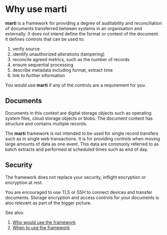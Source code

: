 # Why use marti

**marti** is a framework for providing a degree of auditability and reconciliation of
documents transferred between systems in an organisation and externally.  It does not intend
define the format or content of the document.  It defines controls that can be used to:

1. verify source
2. identify unauthorized alterations (tampering)
3. reconcile agreed metrics, such as the number of records
4. ensure sequential processing
5. describe metadata including format, extract time
6. link to further information

You would use **marti** if any of the controls are a requirement for you.

## Documents

Documents in this context are digital storage objects such as operating system files,
cloud storage objects or blobs.  The document content has structure and contains multiple
records.

The **marti** framework is not intended to be used for single record transfers such as 
in single web transactions.  It is for providing controls when moving large amounts of
data as one event.  This data are commonly referred to as batch extracts and performed 
at scheduled times such as end of day.

## Security

The framework does not replace your security, inflight encryption or encryption at rest.

You are encouraged to use TLS or SSH to connect devices and transfer documents.  Storage 
encryption and access controls for your documents is also relevant as part of the bigger 
picture.

See also:
1. [Who would use the framework](who.md)
2. [When to use the framework](when.md)
